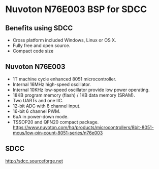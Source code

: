 # Nuvoton N76E003 BSP for SDCC
## Benefits using SDCC
 - Cross platform included Windows, Linux or OS X.
 - Fully free and open source.
 - Compact code size
## Nuvoton N76E003
 - 1T machine cycle enhanced 8051 microcontroller.
 - Internal 16MHz high-speed oscillator.
 - Internal 10KHz low-speed oscillator provide low power operating.
 - 18KB program memory (flash) / 1KB data memory (SRAM).
 - Two UARTs and one IIC.
 - 12-bit ADC with 8 channel input.
 - 16-bit 6 channel PWM.
 - 6uA in power-down mode.
 - TSSOP20 and QFN20 compact package.
https://www.nuvoton.com/hq/products/microcontrollers/8bit-8051-mcus/low-pin-count-8051-series/n76e003
## SDCC
http://sdcc.sourceforge.net
